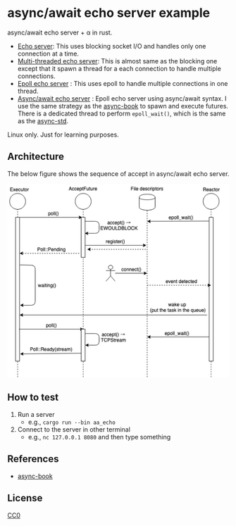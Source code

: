 async/await echo server example
===============================
async/await echo server + α in rust.

- [Echo server](./src/echo.rs): This uses blocking socket I/O and handles only one connection at a time.
- [Multi-threaded echo server](./src/thread_echo.rs): This is almost same as the blocking one except that it spawn a thread for a each connection to handle multiple connections.
- [Epoll echo server](./src/epoll_echo.rs) : This uses epoll to handle multiple connections in one thread.
- [Async/await echo server](./src/aa_echo.rs) : Epoll echo server using async/await syntax. I use the same strategy as the [async-book](https://rust-lang.github.io/async-book/02_execution/03_wakeups.html) to spawn and execute futures. There is a dedicated thread to perform `epoll_wait()`, which is the same as the [async-std](https://github.com/async-rs/async-std/blob/master/src/net/driver/mod.rs).

Linux only. Just for learning purposes.

## Architecture
The below figure shows the sequence of accept in async/await echo server.

![The sequence of accept](./fig/accept.png)

## How to test
1. Run a server
    - e.g., `cargo run --bin aa_echo`
2. Connect to the server in other terminal
    - e.g., `nc 127.0.0.1 8080` and then type something

## References
- [async-book](https://rust-lang.github.io/async-book)

## License
[CC0](https://creativecommons.org/choose/zero/)
